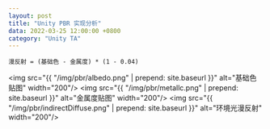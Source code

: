 ```yaml
---
layout: post
title: "Unity PBR 实现分析"
data: 2022-03-25 12:00:00 +0800
category: "Unity TA"
---
```


```
漫反射 = (基础色 - 金属度) * (1 - 0.04)
```
<img src="{{ "/img/pbr/albedo.png" | prepend: site.baseurl }}"
 alt="基础色贴图" width="200"/> <img src="{{ "/img/pbr/metallc.png" | prepend: site.baseurl }}" alt="金属度贴图" width="200"/> <img src="{{ "/img/pbr/indirectDiffuse.png" | prepend: site.baseurl }}" alt="环境光漫反射" width="200"/>